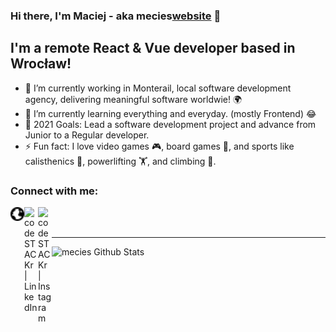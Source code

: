 ### Hi there, I'm Maciej - aka mecies[website] 👋

## I'm a remote React & Vue developer based in Wrocław!

- 🔭 I’m currently working in Monterail, local software development agency, delivering meaningful software worldwie! 🌍
- 🌱 I’m currently learning everything and everyday. (mostly Frontend) 😂
- 🥅 2021 Goals: Lead a software development project and advance from Junior to a Regular developer.
- ⚡ Fun fact: I love video games 🎮, board games 🎲, and sports like calisthenics 🧘, powerlifting 🏋️, and climbing 🧗.

### Connect with me:

[<img align="left" alt="codeSTACKr.com" width="22px" src="https://raw.githubusercontent.com/iconic/open-iconic/master/svg/globe.svg" />][website]
[<img align="left" alt="codeSTACKr | LinkedIn" width="22px" src="https://cdn.jsdelivr.net/npm/simple-icons@v3/icons/linkedin.svg" />][linkedin]
[<img align="left" alt="codeSTACKr | Instagram" width="22px" src="https://cdn.jsdelivr.net/npm/simple-icons@v3/icons/instagram.svg" />][instagram]

<br />

[website]: https://mecies.github.io/me
[instagram]: https://instagram.com/xmasiek
[linkedin]: https://linkedin.com/in/maciej=hnat

<br />

---

<img align="left" alt="mecies Github Stats" src="https://github-readme-stats.vercel.app/api?username=mecies&show_icons=true&hide_border=true" />
